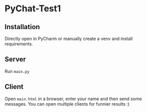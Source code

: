 # PyChat-Test1

## Installation
Directly open in PyCharm or manually create a venv and install requirements.

## Server
Run `main.py`

## Client
Open `main.html` in a browser, enter your name and then send some messages.
You can open multiple clients for funnier results :)
